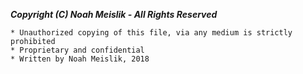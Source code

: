
 ***Copyright (C) Noah Meislik - All Rights Reserved***
 ```
 * Unauthorized copying of this file, via any medium is strictly prohibited
 * Proprietary and confidential
 * Written by Noah Meislik, 2018
 ```

